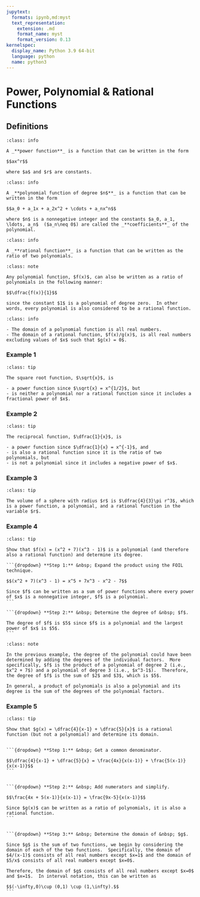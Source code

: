 ```yaml
---
jupytext:
  formats: ipynb,md:myst
  text_representation:
    extension: .md
    format_name: myst
    format_version: 0.13
kernelspec:
  display_name: Python 3.9 64-bit
  language: python
  name: python3
---
```

# Power, Polynomial & Rational Functions

## Definitions


```{admonition} Definition
:class: info

A _**power function**_ is a function that can be written in the form

$$ax^r$$

where $a$ and $r$ are constants.
```


```{admonition} Definition
:class: info

A _**polynomial function of degree $n$**_ is a function that can be written in the form

$$a_0 + a_1x + a_2x^2 + \cdots + a_nx^n$$

where $n$ is a nonnegative integer and the constants $a_0, a_1, \ldots, a_n$  ($a_n\neq 0$) are called the _**coefficients**_ of the polynomial.
```


```{admonition} Definition
:class: info

A _**rational function**_ is a function that can be written as the ratio of two polynomials.
```


```{admonition} Polynomials are Rational Functions
:class: note

Any polynomial function, $f(x)$, can also be written as a ratio of polynomials in the following manner:

$$\dfrac{f(x)}{1}$$ 

since the constant $1$ is a polynomial of degree zero.  In other words, every polynomial is also considered to be a rational function.
```



```{admonition} Domain Considerations
:class: info

- The domain of a polynomial function is all real numbers.
- The domain of a rational function, $f(x)/g(x)$, is all real numbers excluding values of $x$ such that $g(x) = 0$.
```


### Example 1

```{admonition} The square root function
:class: tip

The square root function, $\sqrt{x}$, is

- a power function since $\sqrt{x} = x^{1/2}$, but
- is neither a polynomial nor a rational function since it includes a fractional power of $x$.
```

### Example 2

```{admonition} The reciprocal function
:class: tip

The reciprocal function, $\dfrac{1}{x}$, is 

- a power function since $\dfrac{1}{x} = x^{-1}$, and 
- is also a rational function since it is the ratio of two polynomials, but 
- is not a polynomial since it includes a negative power of $x$.
```

### Example 3

```{admonition} The volume of a sphere
:class: tip

The volume of a sphere with radius $r$ is $\dfrac{4}{3}\pi r^3$, which is a power function, a polynomial, and a rational function in the variable $r$.
```

### Example 4

````{admonition} The product of polynomials
:class: tip

Show that $f(x) = (x^2 + 7)(x^3 - 1)$ is a polynomial (and therefore also a rational function) and determine its degree.

```{dropdown} **Step 1:** &nbsp; Expand the product using the FOIL technique.
 
$$(x^2 + 7)(x^3 - 1) = x^5 + 7x^3 - x^2 - 7$$

Since $f$ can be written as a sum of power functions where every power of $x$ is a nonnegative integer, $f$ is a polynomial.
```

```{dropdown} **Step 2:** &nbsp; Determine the degree of &nbsp; $f$.

The degree of $f$ is $5$ since $f$ is a polynomial and the largest power of $x$ is $5$.
```
````



```{admonition} An Observation about the Degree of a Product of Polynomials
:class: note

In the previous example, the degree of the polynomial could have been determined by adding the degrees of the individual factors.  More specifically, $f$ is the product of a polynomial of degree 2 (i.e., $x^2 + 7$) and a polynomial of degree 3 (i.e., $x^3-1$).  Therefore, the degree of $f$ is the sum of $2$ and $3$, which is $5$.

In general, a product of polynomials is also a polynomial and its degree is the sum of the degrees of the polynomial factors.  
```



### Example 5
````{admonition} A rational function
:class: tip

Show that $g(x) = \dfrac{4}{x-1} + \dfrac{5}{x}$ is a rational function (but not a polynomial) and determine its domain.


```{dropdown} **Step 1:** &nbsp; Get a common denominator.

$$\dfrac{4}{x-1} + \dfrac{5}{x} = \frac{4x}{x(x-1)} + \frac{5(x-1)}{x(x-1)}$$
```


```{dropdown} **Step 2:** &nbsp; Add numerators and simplify.

$$\frac{4x + 5(x-1)}{x(x-1)} = \frac{9x-5}{x(x-1)}$$

Since $g(x)$ can be written as a ratio of polynomials, it is also a rational function.
```


```{dropdown} **Step 3:** &nbsp; Determine the domain of &nbsp; $g$.

Since $g$ is the sum of two functions, we begin by considering the domain of each of the two functions.  Specifically, the domain of $4/(x-1)$ consists of all real numbers except $x=1$ and the domain of $5/x$ consists of all real numbers except $x=0$.

Therefore, the domain of $g$ consists of all real numbers except $x=0$ and $x=1$.  In interval notation, this can be written as

$$(-\infty,0)\cup (0,1) \cup (1,\infty).$$
```
````
